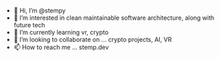 - 👋 Hi, I’m @stempy
- 👀 I’m interested in clean maintainable software architecture, along with future tech
- 🌱 I’m currently learning vr, crypto
- 💞️ I’m looking to collaborate on ... crypto projects, AI, VR
- 📫 How to reach me ... stemp.dev

<!---
stempy/stempy is a ✨ special ✨ repository because its `README.md` (this file) appears on your GitHub profile.
You can click the Preview link to take a look at your changes.
--->
